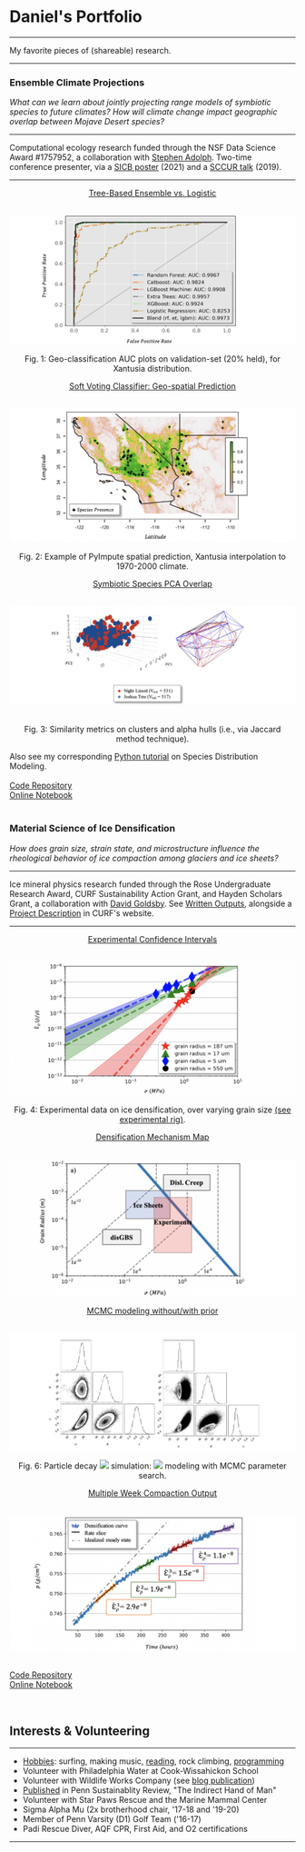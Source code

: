 # Daniel's Portfolio

---

My favorite pieces of (shareable) research. 

---


### Ensemble Climate Projections 

*What can we learn about jointly projecting range models of symbiotic species to future climates? How will climate change impact geographic overlap between Mojave Desert species?*

---

Computational ecology research funded through the NSF Data Science Award #1757952, a collaboration with <a target="_blank" rel="noopener noreferrer" href="https://www.hmc.edu/biology/faculty-staff/stephen-c-adolph/">Stephen Adolph</a>. Two-time conference presenter, via a [SICB poster](https://sicbannualmeeting.pathable.co/meetings/virtual/b5bEwkdpSNA3kaCLq) (2021) and a <a target="_blank" rel="noopener noreferrer" href="https://drive.google.com/file/d/1_lLy6dBbrB0ThanvAZXhrh6nIyBOMxnv/view?usp=sharing">SCCUR talk</a> (2019).


---

<p align="center"><ins><a target="_blank" rel="noopener noreferrer" href="https://github.com/daniel-furman/ensemble-climate-projections/blob/main/ML_sdms_predict.py"> Tree-Based Ensemble vs. Logistic</a></ins></p><br>
<img src="images/auc.png?raw=true"/>


<p align="center"> Fig. 1: Geo-classification AUC plots on validation-set (20% held), for Xantusia distribution.</p>

<p align="center"><ins><a target="_blank" rel="noopener noreferrer" href="https://nbviewer.jupyter.org/github/daniel-furman/ensemble-climate-projections/blob/main/Comparing_MLs.ipynb">Soft Voting Classifier: Geo-spatial Prediction</a></ins></p><br>
<img src="images/range.png?raw=true"/>

<p align="center"> Fig. 2: Example of PyImpute spatial prediction, Xantusia interpolation to 1970-2000 climate.</p>

<p align="center"><ins><a target="_blank" rel="noopener noreferrer" href="https://github.com/daniel-furman/ensemble-climate-projections/blob/main/pca_benchmark.R">Symbiotic Species PCA Overlap</a></ins></p><br>
<img src="images/pca.png?raw=true"/><br><br>

<p align="center"> Fig. 3: Similarity metrics on clusters and alpha hulls (i.e., via Jaccard method technique).</p>

Also see my corresponding <a target="_blank" rel="noopener noreferrer" href="https://daniel-furman.github.io/py-sdms-tutorial/">Python tutorial</a> on Species Distribution Modeling.<br><br>
<a target="_blank" rel="noopener noreferrer" href="https://github.com/daniel-furman/ensemble-climate-projections">Code Repository</a><br>
<a target="_blank" rel="noopener noreferrer" href="https://nbviewer.jupyter.org/github/daniel-furman/ensemble-climate-projections/blob/main/Comparing_MLs.ipynb">Online Notebook</a>
<br><br>

### Material Science of Ice Densification

*How does grain size, strain state, and microstructure influence the rheological behavior of ice compaction among glaciers and ice sheets?*

---

Ice mineral physics research funded through the Rose Undergraduate Research Award, CURF Sustainability Action Grant, and Hayden Scholars Grant, a collaboration with <a target="_blank" rel="noopener noreferrer" href="https://earth.sas.upenn.edu/people/david-l-goldsby">David Goldsby</a>. See <a target="_blank" rel="noopener noreferrer" href="https://drive.google.com/drive/folders/1eDXEeZ1x04-mp7oUI9cQi2PNBXxXor5x?usp=sharing">Written Outputs</a>, alongside a <a target="_blank" rel="noopener noreferrer" href="https://www.curf.upenn.edu/project/furman-daniel-experimental-ice-compaction">Project Description</a> in CURF's website.

---

<p align="center"><ins><a target="_blank" rel="noopener noreferrer" href="https://github.com/daniel-furman/Furman-and-Goldsby-2020-GRL/blob/master/exp_confidence_intervals.py">Experimental Confidence Intervals</a></ins></p><br>
<img src="images/exp-interv.png?raw=true"/>

<p align="center"> Fig. 4: Experimental data on ice densification, over varying grain size <a target="_blank" rel="noopener noreferrer" href="https://www.curf.upenn.edu/project/furman-daniel-experimental-ice-compaction">(see experimental rig)</a>.</p>

<p align="center"><ins><a target="_blank" rel="noopener noreferrer" href="https://github.com/daniel-furman/Furman-and-Goldsby-2020-GRL/blob/master/mechanism_maps.py">Densification Mechanism Map</a></ins></p><br>
<img src="images/map.png?raw=true"/>

<p align="center"><ins><a target="_blank" rel="noopener noreferrer" href="https://github.com/daniel-furman/Furman-DS-programs/blob/master/MCMC_particle_modeling.py">MCMC modeling without/with prior</a></ins></p><br>
<img src="images/mcmc.png?raw=true" class="center"/>

<p align="center" font-style: italic> Fig. 6: Particle decay <img src="https://render.githubusercontent.com/render/math?math=R(t)"> simulation: <img src="https://render.githubusercontent.com/render/math?math=R(t) = A + B e^{-\lambda t}"> modeling with MCMC parameter search.</p>

<p align="center"><ins><a target="_blank" rel="noopener noreferrer" href="https://github.com/daniel-furman/Furman-and-Goldsby-2020-GRL/blob/master/dens_multiweek.py">Multiple Week Compaction Output</a></ins></p><br>
<img src="images/multi.png?raw=true"/><br><br>

<a target="_blank" rel="noopener noreferrer" href="https://github.com/daniel-furman/Furman-and-Goldsby-2020-GRL">Code Repository</a><br>
<a target="_blank" rel="noopener noreferrer" href="https://nbviewer.jupyter.org/github/daniel-furman/Furman-and-Goldsby/blob/master/Firn_notebook.ipynb">Online Notebook</a>


<br>

## Interests & Volunteering

---

* [Hobbies](activities.md): surfing, making music, [reading](reading.md), rock climbing, [programming](programming.md)
* Volunteer with Philadelphia Water at Cook-Wissahickon School 
* Volunteer with Wildlife Works Company (see [blog publication](psr_redd_blog.pdf))
* [Published](https://repository.upenn.edu/cgi/viewcontent.cgi?article=1043&context=psr) in Penn Sustainablity Review, "The Indirect Hand of Man"
*	Volunteer with Star Paws Rescue and the Marine Mammal Center
*	Sigma Alpha Mu (2x brotherhood chair, '17-18 and '19-20)
*	Member of Penn Varsity (D1) Golf Team ('16-17)
* Padi Rescue Diver, AQF CPR, First Aid, and O2 certifications

---




